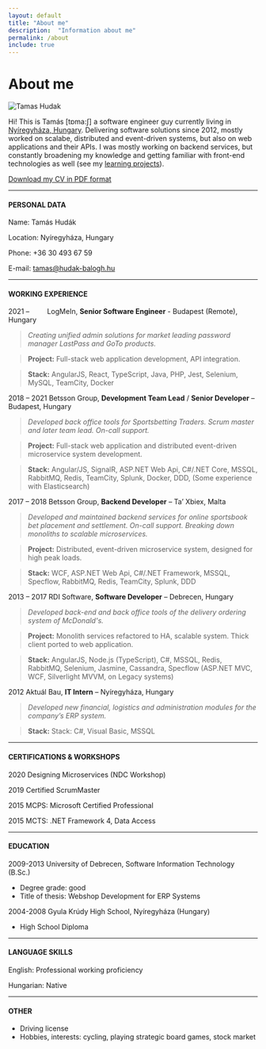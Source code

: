 ```yaml
---
layout: default
title: "About me"
description:  "Information about me"
permalink: /about
include: true
---
```


# About me

<p class="center">
    <img src="../assets/tamas.jpeg" alt="Tamas Hudak" />
</p>

Hi! This is Tamás [tɒma:ʃ] a software engineer guy currently living in [Nyíregyháza, Hungary](https://www.google.com/maps/place/Ny%C3%ADregyh%C3%A1za/@47.9423955,21.700909,11z/data=!3m1!4b1!4m5!3m4!1s0x47389fe7b75757df:0x400c4290c1e11a0!8m2!3d47.9495324!4d21.7244053?hl=en). Delivering software solutions since 2012, mostly worked on scalabe, distributed and event-driven systems, but also on web applications and their APIs. I was mostly working on backend services, but constantly broadening my knowledge and getting familiar with front-end technologies as well (see my [learning projects](/projects)).  

[Download my CV in PDF format](/assets/Tamas_Hudak_CV.pdf)

---
#### PERSONAL DATA
Name: Tamás Hudák

Location: Nyíregyháza, Hungary

Phone: +36 30 493 67 59

E-mail: tamas@hudak-balogh.hu

---
#### WORKING EXPERIENCE

2021 – <span>&emsp;&emsp;</span> LogMeIn, **Senior Software Engineer** - Budapest (Remote), Hungary
>*Creating unified admin solutions for market leading password
manager LastPass and GoTo products.*

>**Project:** Full-stack web application development, API integration.

>**Stack:** AngularJS, React, TypeScript, Java, PHP, Jest, Selenium, MySQL, TeamCity,
Docker

2018 – 2021 Betsson Group, **Development Team Lead** / **Senior Developer** – Budapest, Hungary

>*Developed back office tools for Sportsbetting Traders. Scrum master and later team
lead. On-call support.*

>**Project:** Full-stack web application and distributed event-driven microservice
system development.

>**Stack:** Angular/JS, SignalR, ASP.NET Web Api, C#/.NET Core, MSSQL, RabbitMQ, Redis,
TeamCity, Splunk, Docker, DDD, (Some experience with Elasticsearch)

2017 – 2018 Betsson Group, **Backend Developer** – Ta’ Xbiex, Malta

>*Developed and maintained backend services for online sportsbook bet placement and
settlement. On-call support. Breaking down monoliths to scalable microservices.*

>**Project:** Distributed, event-driven microservice system, designed for high peak loads.

>**Stack:** WCF, ASP.NET Web Api, C#/.NET Framework, MSSQL, Specflow, RabbitMQ,
Redis, TeamCity, Splunk, DDD

2013 – 2017 RDI Software, **Software Developer** – Debrecen, Hungary

>*Developed back-end and back office tools of the delivery ordering system of
McDonald's.*

>**Project:** Monolith services refactored to HA, scalable system. Thick client ported to
web application.

>**Stack:** AngularJS, Node.js (TypeScript), C#, MSSQL, Redis, RabbitMQ, Selenium,
Jasmine, Cassandra, Specflow (ASP.NET MVC, WCF, Silverlight MVVM, on Legacy
systems)

2012 Aktuál Bau, **IT Intern** – Nyíregyháza, Hungary

>*Developed new financial, logistics and administration modules for the company’s ERP system.*

>**Stack:** Stack: C#, Visual Basic, MSSQL

---
#### CERTIFICATIONS & WORKSHOPS

2020 Designing Microservices (NDC Workshop)

2019 Certified ScrumMaster

2015 MCPS: Microsoft Certified Professional

2015 MCTS: .NET Framework 4, Data Access

---

#### EDUCATION

2009-2013 University of Debrecen, Software Information Technology (B.Sc.)
- Degree grade: good
- Title of thesis: Webshop Development for ERP Systems

2004-2008 Gyula Krúdy High School, Nyíregyháza (Hungary)
- High School Diploma

---
#### LANGUAGE SKILLS
English: Professional working proficiency

Hungarian: Native

--- 
#### OTHER
- Driving license
- Hobbies, interests: cycling, playing strategic board games, stock market